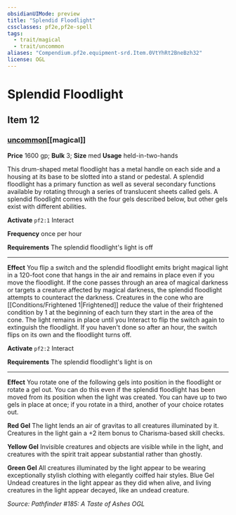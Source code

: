 ```yaml
---
obsidianUIMode: preview
title: "Splendid Floodlight"
cssclasses: pf2e,pf2e-spell
tags:
  - trait/magical
  - trait/uncommon
aliases: "Compendium.pf2e.equipment-srd.Item.0VtYhRt2BneBzh32"
license: OGL
---
```

# Splendid Floodlight
## Item 12
### [uncommon](uncommon "Uncommon Rarity Trait")[[magical]]


**Price** 1600 gp; 
**Bulk** 3; **Size** med
**Usage** held-in-two-hands

This drum-shaped metal floodlight has a metal handle on each side and a housing at its base to be slotted into a stand or pedestal. A splendid floodlight has a primary function as well as several secondary functions available by rotating through a series of translucent sheets called gels. A splendid floodlight comes with the four gels described below, but other gels exist with different abilities.

**Activate** `pf2:1` Interact

**Frequency** once per hour

**Requirements** The splendid floodlight's light is off

* * *

**Effect** You flip a switch and the splendid floodlight emits bright magical light in a 120-foot cone that hangs in the air and remains in place even if you move the floodlight. If the cone passes through an area of magical darkness or targets a creature affected by magical darkness, the splendid floodlight attempts to counteract the darkness. Creatures in the cone who are [[Conditions/Frightened 1|Frightened]] reduce the value of their frightened condition by 1 at the beginning of each turn they start in the area of the cone. The light remains in place until you Interact to flip the switch again to extinguish the floodlight. If you haven't done so after an hour, the switch flips on its own and the floodlight turns off.

**Activate** `pf2:2` Interact

**Requirements** The splendid floodlight's light is on

* * *

**Effect** You rotate one of the following gels into position in the floodlight or rotate a gel out. You can do this even if the splendid floodlight has been moved from its position when the light was created. You can have up to two gels in place at once; if you rotate in a third, another of your choice rotates out.

**Red Gel** The light lends an air of gravitas to all creatures illuminated by it. Creatures in the light gain a +2 item bonus to Charisma-based skill checks.

**Yellow Gel** Invisible creatures and objects are visible while in the light, and creatures with the spirit trait appear substantial rather than ghostly.

**Green Gel** All creatures illuminated by the light appear to be wearing exceptionally stylish clothing with elegantly coiffed hair styles. Blue Gel Undead creatures in the light appear as they did when alive, and living creatures in the light appear decayed, like an undead creature.

*Source: Pathfinder #185: A Taste of Ashes*
*OGL*